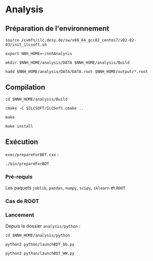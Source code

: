 # Analysis 

## Préparation de l'environnement
```
source /cvmfs/ilc.desy.de/sw/x86_64_gcc82_centos7/v02-02-03/init_ilcsoft.sh
```
```
export NNH_HOME=~/nnhAnalysis
```
```
mkdir $NNH_HOME/analysis/DATA $NNH_HOME/analysis/Build
```
```
hadd $NNH_HOME/analysis/DATA/DATA.root $NNH_HOME/output/*.root
```

## Compilation
```
cd $NNH_HOME/analysis/Build
```
```
cmake -C $ILCSOFT/ILCSoft.cmake ..
```
```
make
```
```
make install
```
## Exécution 
`exec/prepareForBDT.cxx` :
```
./bin/prepareForBDT
```
### Pré-requis 
Les paquets `joblib`, `pandas`, `numpy`, `scipy`, `sklearn` et `ROOT`

### Cas de ROOT

### Lancement
Depuis le dossier `analysis/python` :
```
cd $NNH_HOME/analysis/python
```
```
python3 python/launchBDT_bb.py
```
```
python3 python/launchBDT_WW.py
```
